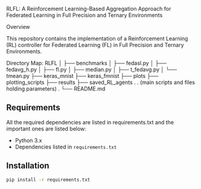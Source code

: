 RLFL: A Reinforcement Learning-Based Aggregation Approach for Federated Learning in Full Precision and Ternary Environments

Overview

This repository contains the implementation of a Reinforcement Learning (RL) controller for Federated Learning (FL) in Full Precision and Ternary Environments. 

Directory Map:
RLFL
│
├── benchmarks
│   ├── fedasl.py
│   ├── fedavg_h.py
│   ├── fl.py
│   ├── median.py
│   ├── t_fedavg.py
│   └── tmean.py
├── keras_mnist
├── keras_fmnist
├── plots
├── plotting_scripts
├── results
├── saved_RL_agents
.
. (main scripts and files holding parameters)
.
└── README.md


## Requirements
All the required dependencies are listed in requirements.txt and the important ones are listed below:
- Python 3.x
- Dependencies listed in `requirements.txt`

## Installation

```bash
pip install -r requirements.txt
